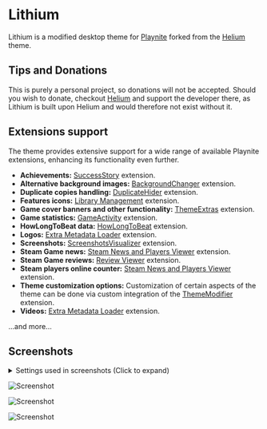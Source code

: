 # Lithium
Lithium is a modified desktop theme for [Playnite](https://github.com/JosefNemec/Playnite) forked from the [Helium](https://github.com/darklinkpower/Helium) theme.

## Tips and Donations
This is purely a personal project, so donations will not be accepted. Should you wish to donate, checkout [Helium](https://github.com/darklinkpower/Helium) and support the developer there, as Lithium is built upon Helium and would therefore not exist without it.

## Extensions support
The theme provides extensive support for a wide range of available Playnite extensions, enhancing its functionality even further.

- **Achievements:** [SuccessStory](https://playnite.link/addons.html#playnite-successstory-plugin) extension.
- **Alternative background images:** [BackgroundChanger](https://playnite.link/addons.html#playnite-backgroundchanger-plugin) extension.
- **Duplicate copies handling:** [DuplicateHider](https://playnite.link/addons.html#felixkmh_DuplicateHider_Plugin) extension.
- **Features icons:** [Library Management](https://playnite.link/addons.html#playnite-librarymanagement-plugin) extension.
- **Game cover banners and other functionality:** [ThemeExtras](https://playnite.link/addons.html#felixkmh_Extras_Plugin) extension.
- **Game statistics:** [GameActivity](https://playnite.link/addons.html#playnite-gameactivity-plugin) extension.
- **HowLongToBeat data:** [HowLongToBeat](https://playnite.link/addons.html#playnite-howlongtobeat-plugin) extension.
- **Logos:** [Extra Metadata Loader](https://playnite.link/addons.html#ExtraMetadataLoader_705fdbca-e1fc-4004-b839-1d040b8b4429) extension.
- **Screenshots:** [ScreenshotsVisualizer](https://playnite.link/addons.html#playnite-screenshotsvisualizer-plugin) extension.
- **Steam Game news:** [Steam News and Players Viewer](https://playnite.link/addons.html#NewsViewer_15e03ffe-90f6-4e8e-bd4d-94514777481d) extension.
- **Steam Game reviews:** [Review Viewer](https://playnite.link/addons.html#Review_Viewer_ca24e37a-76d9-49bf-89ab-d3cba4a54bd1) extension.
- **Steam players online counter:** [Steam News and Players Viewer](https://playnite.link/addons.html#NewsViewer_15e03ffe-90f6-4e8e-bd4d-94514777481d) extension.
- **Theme customization options:** Customization of certain aspects of the theme can be done via custom integration of the [ThemeModifier](https://playnite.link/addons.html#playnite-thememodifier-plugin) extension.
- **Videos:** [Extra Metadata Loader](https://playnite.link/addons.html#ExtraMetadataLoader_705fdbca-e1fc-4004-b839-1d040b8b4429) extension.

...and more...

## Screenshots

<details>
<summary>Settings used in screenshots (Click to expand)</summary>


![Screenshot](https://raw.githubusercontent.com/darklinkpower/Helium/master/screenshots/settings_01.jpg)

![Screenshot](https://raw.githubusercontent.com/darklinkpower/Helium/master/screenshots/settings_02.jpg)

![Screenshot](https://raw.githubusercontent.com/darklinkpower/Helium/master/screenshots/settings_03.jpg)

![Screenshot](https://raw.githubusercontent.com/darklinkpower/Helium/master/screenshots/settings_04.jpg)

![Screenshot](https://raw.githubusercontent.com/darklinkpower/Helium/master/screenshots/settings_05.jpg)

![Screenshot](https://raw.githubusercontent.com/darklinkpower/Helium/master/screenshots/settings_06.jpg)
</details>

![Screenshot](https://raw.githubusercontent.com/darklinkpower/Helium/master/screenshots/screenshot_01.webp)

![Screenshot](https://raw.githubusercontent.com/darklinkpower/Helium/master/screenshots/screenshot_02.webp)

![Screenshot](https://raw.githubusercontent.com/darklinkpower/Helium/master/screenshots/screenshot_03.webp)
